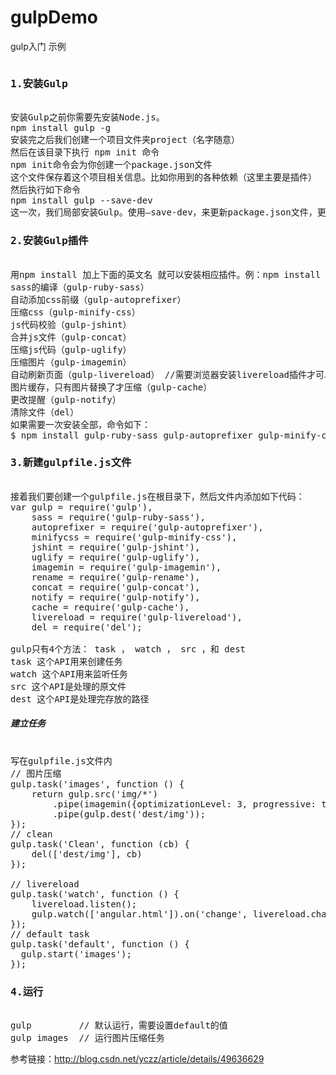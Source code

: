 # gulpDemo
gulp入门 示例
<pre>
<h3>1.安装Gulp</h3>
安装Gulp之前你需要先安装Node.js。
npm install gulp -g
安装完之后我们创建一个项目文件夹project（名字随意）
然后在该目录下执行 npm init 命令
npm init命令会为你创建一个package.json文件
这个文件保存着这个项目相关信息。比如你用到的各种依赖（这里主要是插件）
然后执行如下命令
npm install gulp --save-dev
这一次，我们局部安装Gulp。使用—save-dev，来更新package.json文件，更新 devDependencies 值，以表明项目需要依赖gulp。
<h3>2.安装Gulp插件</h3>
用npm install 加上下面的英文名 就可以安装相应插件。例：npm install gulp-imagemin -save-dev
sass的编译（gulp-ruby-sass）
自动添加css前缀（gulp-autoprefixer）
压缩css（gulp-minify-css）
js代码校验（gulp-jshint）
合并js文件（gulp-concat）
压缩js代码（gulp-uglify）
压缩图片（gulp-imagemin）
自动刷新页面（gulp-livereload） //需要浏览器安装livereload插件才可以
图片缓存，只有图片替换了才压缩（gulp-cache）
更改提醒（gulp-notify）
清除文件（del）
如果需要一次安装全部，命令如下：
$ npm install gulp-ruby-sass gulp-autoprefixer gulp-minify-css gulp-jshint gulp-concat gulp-uglify gulp-imagemin gulp-notify gulp-rename gulp-livereload gulp-cache del --save-dev
<h3>3.新建gulpfile.js文件</h3>
接着我们要创建一个gulpfile.js在根目录下，然后文件内添加如下代码：
var gulp = require('gulp'),
    sass = require('gulp-ruby-sass'),
    autoprefixer = require('gulp-autoprefixer'),
    minifycss = require('gulp-minify-css'),
    jshint = require('gulp-jshint'),
    uglify = require('gulp-uglify'),
    imagemin = require('gulp-imagemin'),
    rename = require('gulp-rename'),
    concat = require('gulp-concat'),
    notify = require('gulp-notify'),
    cache = require('gulp-cache'),
    livereload = require('gulp-livereload'),
    del = require('del');
    
gulp只有4个方法： task ， watch ， src ，和 dest
task 这个API用来创建任务
watch 这个API用来监听任务
src 这个API是处理的原文件
dest 这个API是处理完存放的路径
<h5>建立任务</h5>
写在gulpfile.js文件内
// 图片压缩
gulp.task('images', function () {
	return gulp.src('img/*')
		.pipe(imagemin({optimizationLevel: 3, progressive: true, interlaced: true}))
		.pipe(gulp.dest('dest/img'));
});
// clean
gulp.task('Clean', function (cb) {
	del(['dest/img'], cb)
});

// livereload
gulp.task('watch', function () {
	livereload.listen();
	gulp.watch(['angular.html']).on('change', livereload.changed);
});
// default task
gulp.task('default', function () {
  gulp.start('images');
});
<h3>4.运行</h3>
gulp         // 默认运行，需要设置default的值
gulp images  // 运行图片压缩任务
</pre>
<p>参考链接：<a href="http://blog.csdn.net/yczz/article/details/49636629" target="_blank" >http://blog.csdn.net/yczz/article/details/49636629</a></p>
